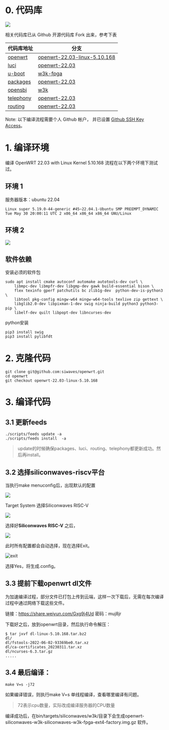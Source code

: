 

# 0. 代码库

![](./pictures/ubuntu_20_sys_info.png)

相关代码库已从 Github 开源代码库 Fork 出来，参考下表

| 代码库地址 | 分支 |
|-----------|------|
| [openwrt](https://github.com/siwaves/openwrt/) | [openwrt-22.03-linux-5.10.168](https://github.com/siwaves/openwrt/tree/openwrt-22.03-linux-5.10.168) |
| [luci](https://github.com/siwaves/luci) | [openwrt-22.03](https://github.com/siwaves/luci/tree/openwrt-22.03)  |
| [u-boot](https://github.com/siwaves/u-boot) | [w3k-fpga](https://github.com/siwaves/u-boot/tree/w3k-fpga) |
| [packages](https://github.com/siwaves/packages) | [openwrt-22.03](https://github.com/siwaves/packages/tree/openwrt-22.03) |
| [opensbi](https://github.com/siwaves/opensbi) | [w3k](https://github.com/siwaves/opensbi/tree/w3k) |
| [telephony](https://github.com/siwaves/telephony) | [openwrt-22.03](https://github.com/siwaves/telephony/tree/openwrt-22.03) |
| [routing](https://github.com/siwaves/routing) | [openwrt-22.03](https://github.com/siwaves/routing/tree/openwrt-22.03) |


Note: 以下编译流程需要个人 Github 帐户， 并已设置 [Github SSH Key Access](https://docs.github.com/en/authentication/connecting-to-github-with-ssh/generating-a-new-ssh-key-and-adding-it-to-the-ssh-agent)。

# 1. 编译环境

编译 OpenWRT 22.03 with Linux Kernel 5.10.168 流程在以下两个环境下测试过。

## 环境 1

服务器版本：ubuntu 22.04

```
Linux super 5.19.0-44-generic #45~22.04.1-Ubuntu SMP PREEMPT_DYNAMIC Tue May 30 20:00:11 UTC 2 x86_64 x86_64 x86_64 GNU/Linux
```

## 环境 2

![](./pictures/ubuntu_20_sys_info.png)

## 软件依赖

安装必须的软件包

```shell
sudo apt install cmake autoconf automake autotools-dev curl \
	libmpc-dev libmpfr-dev libgmp-dev gawk build-essential bison \
	flex texinfo gperf patchutils bc zlib1g-dev  python-dev-is-python3 \
	libtool pkg-config mingw-w64 mingw-w64-tools texlive zip gettext \
	libglib2.0-dev libpixman-1-dev swig ninja-build python3 python3-pip \
	libelf-dev quilt libpopt-dev libncurses-dev
```

python安装

```
pip3 install swig
pip3 install pylibfdt
```

# 2. 克隆代码

```
git clone git@github.com:siwaves/openwrt.git
cd openwrt
git checkout openwrt-22.03-linux-5.10.168 
```



# 3. 编译代码

## 3.1 更新feeds

```
./scripts/feeds update -a
./scripts/feeds install  -a
```

> update的时候确保packages、luci、routing、telephony都更新成功。然后再install。

## 3.2 选择siliconwaves-riscv平台

当执行make menuconfig后，出现默认的配置

![](./pictures/default.png)



Target System 选择Siliconwaves RISC-V

![](./pictures/target-system-riscv.png)



选择好**Siliconwaves RISC-V** 之后，

![](./pictures/select-riscv-siliconwaves.png)



此时所有配置都会自动选择，现在选择Exit。

![exit](./pictures/exit.png)

选择Yes，将生成.config。



## 3.3 提前下载openwrt dl文件

为加速编译过程，部分文件已打包上传到云端，这样一次下载后，无需在每次编译过程中通过网络下载这些文件。

链接：https://share.weiyun.com/Gxg9j4Ud 密码：muj8jr

下载好之后，放到openwrt目录，然后执行命令解压：

```shell
$ tar jxvf dl-linux-5.10.168.tar.bz2 
dl/
dl/fstools-2022-06-02-93369be0.tar.xz
dl/ca-certificates_20230311.tar.xz
dl/ncurses-6.3.tar.gz
.....
```



## 3.4 最后编译：

```
make V=s -j72
```

如果编译错误，则执行make V=s 单线程编译，查看哪里编译有问题。

> 72表示cpu数量，实际改成编译服务器的CPU数量



编译成功后，在bin/targets/siliconwaves/w3k/目录下会生成openwrt-siliconwaves-w3k-siliconwaves-w3k-fpga-ext4-factory.img.gz 软件。